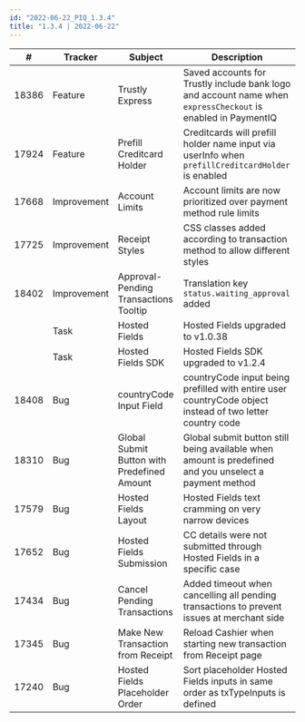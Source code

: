 ```yaml
--- 
id: "2022-06-22_PIQ_1.3.4"
title: "1.3.4 | 2022-06-22"
--- 
```


| #     | Tracker     | Subject                                     | Description                                                                                                  |
| ----- | ----------- | ------------------------------------------- | ------------------------------------------------------------------------------------------------------------ |
| 18386 | Feature     | Trustly Express                             | Saved accounts for Trustly include bank logo and account name when `expressCheckout` is enabled in PaymentIQ |
| 17924 | Feature     | Prefill Creditcard Holder                   | Creditcards will prefill holder name input via userInfo when `prefillCreditcardHolder` is enabled            |
| 17668 | Improvement | Account Limits                              | Account limits are now prioritized over payment method rule limits                                           |
| 17725 | Improvement | Receipt Styles                              | CSS classes added according to transaction method to allow different styles                                  |
| 18402 | Improvement | Approval-Pending Transactions Tooltip       | Translation key `status.waiting_approval` added                                                              |
|       | Task        | Hosted Fields                               | Hosted Fields upgraded to v1.0.38                                                                            |
|       | Task        | Hosted Fields SDK                           | Hosted Fields SDK upgraded to v1.2.4                                                                         |
| 18408 | Bug         | countryCode Input Field                     | countryCode input being prefilled with entire user countryCode object instead of two letter country code     |
| 18310 | Bug         | Global Submit Button with Predefined Amount | Global submit button still being available when amount is predefined and you unselect a payment method       |
| 17579 | Bug         | Hosted Fields Layout                        | Hosted Fields text cramming on very narrow devices                                                           |
| 17652 | Bug         | Hosted Fields Submission                    | CC details were not submitted through Hosted Fields in a specific case                                       |
| 17434 | Bug         | Cancel Pending Transactions                 | Added timeout when cancelling all pending transactions to prevent issues at merchant side                    |
| 17345 | Bug         | Make New Transaction from Receipt           | Reload Cashier when starting new transaction from Receipt page                                               |
| 17240 | Bug         | Hosted Fields Placeholder Order             | Sort placeholder Hosted Fields inputs in same order as txTypeInputs is defined                               |

